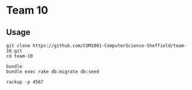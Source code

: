 # Team 10

## Usage

```
git clone https://github.com/COM1001-ComputerScience-Sheffield/team-10.git
cd team-10

bundle
bundle exec rake db:migrate db:seed

rackup -p 4567
```